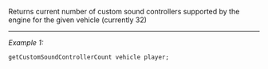 Returns current number of custom sound controllers supported by the engine for the given vehicle (currently 32)


---
*Example 1:*
```sqf
getCustomSoundControllerCount vehicle player;
```